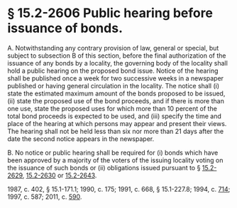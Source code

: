 # § 15.2-2606 Public hearing before issuance of bonds.

<p>A. Notwithstanding any contrary provision of law, general or special, but subject to subsection B of this section, before the final authorization of the issuance of any bonds by a locality, the governing body of the locality shall hold a public hearing on the proposed bond issue. Notice of the hearing shall be published once a week for two successive weeks in a newspaper published or having general circulation in the locality. The notice shall (i) state the estimated maximum amount of the bonds proposed to be issued, (ii) state the proposed use of the bond proceeds, and if there is more than one use, state the proposed uses for which more than 10 percent of the total bond proceeds is expected to be used, and (iii) specify the time and place of the hearing at which persons may appear and present their views. The hearing shall not be held less than six nor more than 21 days after the date the second notice appears in the newspaper.</p><p>B. No notice or public hearing shall be required for (i) bonds which have been approved by a majority of the voters of the issuing locality voting on the issuance of such bonds or (ii) obligations issued pursuant to § <a href='http://law.lis.virginia.gov/vacode/15.2-2629/'>15.2-2629</a>, <a href='http://law.lis.virginia.gov/vacode/15.2-2630/'>15.2-2630</a> or <a href='http://law.lis.virginia.gov/vacode/15.2-2643/'>15.2-2643</a>.</p><p>1987, c. 402, § 15.1-171.1; 1990, c. 175; 1991, c. 668, § 15.1-227.8; 1994, c. <a href='http://lis.virginia.gov/cgi-bin/legp604.exe?941+ful+CHAP0714'>714</a>; 1997, c. 587; 2011, c. <a href='http://lis.virginia.gov/cgi-bin/legp604.exe?111+ful+CHAP0590'>590</a>.</p>